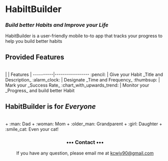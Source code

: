 
# HabiltBuilder
### _Build better Habits and Improve your Life_
HabitBuilder is a user-friendly mobile to-to app that tracks your progress to help you build better habits 
<br>

## Provided Features
<br>
|         | Features  |
----------|-----------------
:pencil: | Give your Habit _Title and Description_ 
:alarm_clock: | Designate _Time and Frequency_
:thumbsup: | Mark your _Success Rate_  
:chart_with_upwards_trend: | Monitor your _Progress_ and build better Habit


## HabitBuilder is for _Everyone_
<br>
+ :man: Dad 
+ :woman: Mom
+ :older_man: Grandparent
+ :girl: Daughter
+ :smile_cat: Even your cat!

<br>

<h3 align="center">••• Contact •••</h3>
<p align="center">
 If you have any question, please email me at 
<a href="mailto:kcwjy90@gmail.com">kcwjy90@gmail.com</a>
</p>
